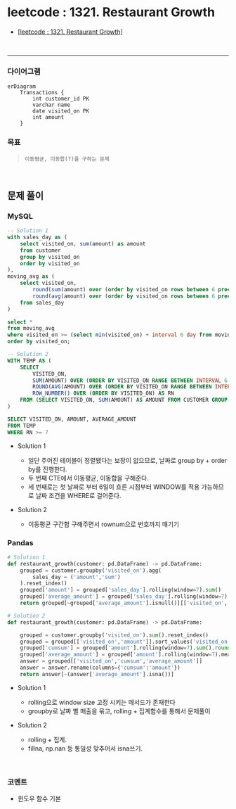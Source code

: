 # leetcode : 1321. Restaurant Growth
* [[leetcode : 1321. Restaurant Growth]](https://leetcode.com/problems/restaurant-growth/description/)
<br>

---

### **다이어그램**
```mermaid
erDiagram
    Transactions {
        int customer_id PK
        varchar name
        date visited_on PK
        int amount
    }

```

### **목표**
> `이동평균, 이동합(?)을 구하는 문제`
  
<br>

## 문제 풀이

### **MySQL**
```SQL
-- Solution 1
with sales_day as (
    select visited_on, sum(amount) as amount
    from customer
    group by visited_on
    order by visited_on
),
moving_avg as (
    select visited_on,
        round(sum(amount) over (order by visited_on rows between 6 preceding and current row), 2) as amount,
        round(avg(amount) over (order by visited_on rows between 6 preceding and current row), 2) as average_amount
    from sales_day
)

select *
from moving_avg
where visited_on >= (select min(visited_on) + interval 6 day from moving_avg)
order by visited_on;

-- Solution 2
WITH TEMP AS (
    SELECT
        VISITED_ON,
        SUM(AMOUNT) OVER (ORDER BY VISITED_ON RANGE BETWEEN INTERVAL 6 DAY PRECEDING AND CURRENT ROW) AS AMOUNT,
        ROUND(AVG(AMOUNT) OVER (ORDER BY VISITED_ON RANGE BETWEEN INTERVAL 6 DAY PRECEDING AND CURRENT ROW),2) AS AVERAGE_AMOUNT,
        ROW_NUMBER() OVER (ORDER BY VISITED_ON) AS RN
    FROM (SELECT VISITED_ON, SUM(AMOUNT) AS AMOUNT FROM CUSTOMER GROUP BY VISITED_ON) SUB
)

SELECT VISITED_ON, AMOUNT, AVERAGE_AMOUNT
FROM TEMP
WHERE RN >= 7
```

* Solution 1
  * 일단 주어진 테이블이 정렬됐다는 보장이 없으므로, 날짜로 group by + order by를 진행한다.
  * 두 번째 CTE에서 이동평균, 이동합을 구해준다.
  * 세 번째로는 첫 날짜로 부터 6일이 흐른 시점부터 WINDOW를 적용 가능하므로 날짜 조건을 WHERE로 걸어준다.
  
* Solution 2
  * 이동평균 구간합 구해주면서 rownum으로 번호까지 매기기
  
### **Pandas**
```python
# Solution 1
def restaurant_growth(customer: pd.DataFrame) -> pd.DataFrame:
    grouped = customer.groupby('visited_on').agg(
        sales_day = ('amount','sum')
    ).reset_index()
    grouped['amount'] = grouped['sales_day'].rolling(window=7).sum()
    grouped['average_amount'] = grouped['sales_day'].rolling(window=7).mean().round(2)
    return grouped[~grouped['average_amount'].isnull()][['visited_on','amount','average_amount']]

# Solution 2
def restaurant_growth(customer: pd.DataFrame) -> pd.DataFrame:

    grouped = customer.groupby('visited_on').sum().reset_index()
    grouped = grouped[['visited_on','amount']].sort_values('visited_on')
    grouped['cumsum'] = grouped['amount'].rolling(window=7).sum().round(2)
    grouped['average_amount'] = grouped['amount'].rolling(window=7).mean().round(2)
    answer = grouped[['visited_on','cumsum','average_amount']]
    answer = answer.rename(columns={'cumsum':'amount'})
    return answer[~(answer['average_amount'].isna())]
```

* Solution 1
  * rolling으로 window size 고정 시키는 메서드가 존재한다
  * groupby로 날짜 별 매출을 묶고, rolling + 집계함수를 통해서 문제풀이

* Solution 2
  * rolling + 집계.
  * fillna, np.nan 등 통일성 맞추어서 isna쓰기.
  
<br>

### **코멘트**
* 윈도우 함수 기본